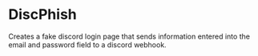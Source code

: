 # DiscPhish
Creates a fake discord login page that sends information entered into the email and password field to a discord webhook.
